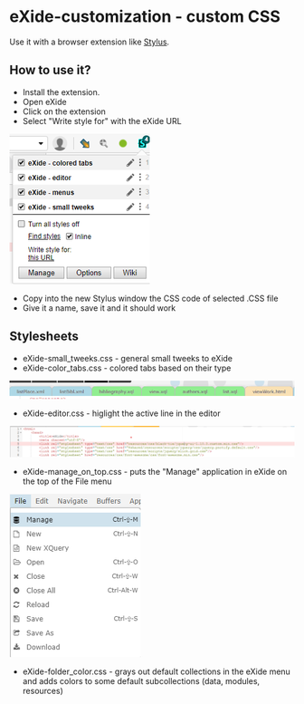 # eXide-customization - custom CSS

Use it with a browser extension like [Stylus](https://chrome.google.com/webstore/detail/stylus/clngdbkpkpeebahjckkjfobafhncgmne?hl=en).

## How to use it?

- Install the extension.
- Open eXide
- Click on the extension
- Select "Write style for" with the eXide URL

![stylus](screenshots/stylus.png)
- Copy into the new Stylus window the CSS code of selected .CSS file
- Give it a name, save it and it should work

## Stylesheets

- eXide-small_tweeks.css - general small tweeks to eXide
- eXide-color_tabs.css - colored tabs based on their type

![colored tabs](screenshots/colored_tabs.png) 
- eXide-editor.css - higlight the active line in the editor

![highlighted current line](screenshots/highlighted_current_line.png)
- eXide-manage_on_top.css - puts the "Manage" application in eXide on the top of the File menu

![manage on top](screenshots/manage_on_top.png)
- eXide-folder_color.css - grays out default collections in the eXide menu and adds colors to some default subcollections (data, modules, resources) 


